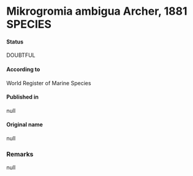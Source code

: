 Mikrogromia ambigua Archer, 1881 SPECIES
=======

#### Status
DOUBTFUL

#### According to
World Register of Marine Species

#### Published in
null

#### Original name
null

### Remarks
null